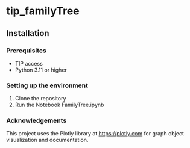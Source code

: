 # tip_familyTree
## Installation
### Prerequisites
- TIP access
- Python 3.11 or higher
### Setting up the environment
1. Clone the repository
2. Run the Notebook FamilyTree.ipynb
### Acknowledgements
This project uses the Plotly library at https://plotly.com for graph object visualization and documentation.
